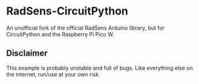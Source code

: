 # RadSens-CircuitPython
An unofficial fork of the official RadSens Arduino library, but for CircuitPython and the Raspberry Pi Pico W.

## Disclaimer
This example is probably unstable and full of bugs. Like everything else on the internet, run/use at your own risk.
